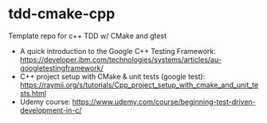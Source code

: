 # tdd-cmake-cpp
Template repo for c++ TDD w/ CMake and gtest

- A quick introduction to the Google C++ Testing Framework: https://developer.ibm.com/technologies/systems/articles/au-googletestingframework/
- C++ project setup with CMake & unit tests (google test): https://raymii.org/s/tutorials/Cpp_project_setup_with_cmake_and_unit_tests.html
- Udemy course: https://www.udemy.com/course/beginning-test-driven-development-in-c/


